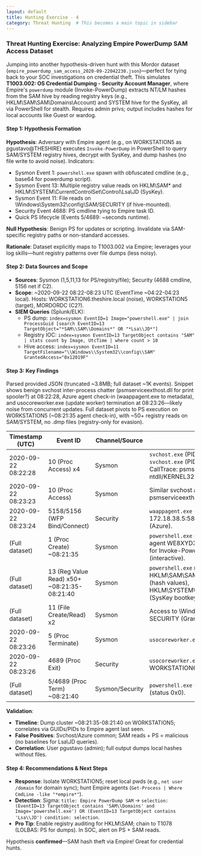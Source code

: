 ```yaml
---
layout: default
title: Hunting Exercise - 4
category: Threat Hunting  # This becomes a main topic in sidebar
---
```


### Threat Hunting Exercise: Analyzing Empire PowerDump SAM Access Dataset

Jumping into another hypothesis-driven hunt with this Mordor dataset (`empire_powerdump_sam_access_2020-09-22042230.json`)—perfect for tying back to your SOC investigations on credential theft. This simulates **T1003.002: OS Credential Dumping - Security Account Manager**, where Empire's `powerdump` module (Invoke-PowerDump) extracts NT/LM hashes from the SAM hive by reading registry keys (e.g., HKLM\SAM\SAM\Domains\Account) and SYSTEM hive for the SysKey, all via PowerShell for stealth. Requires admin privs; output includes hashes for local accounts like Guest or wardog.

#### Step 1: Hypothesis Formation
**Hypothesis**: Adversary with Empire agent (e.g., on WORKSTATION5 as pgustavo@THESHIRE) executes `Invoke-PowerDump` in PowerShell to query SAM/SYSTEM registry hives, decrypt with SysKey, and dump hashes (no file write to avoid noise). Indicators:
- Sysmon Event 1: `powershell.exe` spawn with obfuscated cmdline (e.g., base64 for powerdump script).
- Sysmon Event 13: Multiple registry value reads on HKLM\SAM\* and HKLM\SYSTEM\CurrentControlSet\Control\Lsa\JD (SysKey).
- Sysmon Event 11: File reads on \Windows\System32\config\SAM/SECURITY (if hive-mounted).
- Security Event 4688: PS cmdline tying to Empire task ID.
- Quick PS lifecycle (Events 5/4689: ~seconds runtime).

**Null Hypothesis**: Benign PS for updates or scripting. Invalidate via SAM-specific registry paths or non-standard accesses.

**Rationale**: Dataset explicitly maps to T1003.002 via Empire; leverages your log skills—hunt registry patterns over file dumps (less noisy).

#### Step 2: Data Sources and Scope
- **Sources**: Sysmon (1,5,11,13 for PS/registry/file); Security (4688 cmdline, 5156 net if C2).
- **Scope**: ~2020-09-22 08:22-08:23 UTC (EventTime ~04:22-04:23 local). Hosts: WORKSTATION6.theshire.local (noise), WORKSTATION5 (target), MORDORDC (C2?).
- **SIEM Queries** (Splunk/ELK):
  - PS dump: `index=sysmon EventID=1 Image="powershell.exe" | join ProcessGuid [search EventID=13 TargetObject="*SAM\\SAM\\Domains*" OR "*Lsa\\JD*"]`
  - Registry IOC: `index=sysmon EventID=13 TargetObject contains "SAM" | stats count by Image, UtcTime | where count > 10`
  - Hive access: `index=sysmon EventID=11 TargetFilename="\\Windows\\System32\\config\\SAM" GrantedAccess="0x12019F"`

#### Step 3: Key Findings
Parsed provided JSON (truncated ~3.8MB; full dataset ~1K events). Snippet shows benign svchost inter-process chatter (psmserviceexthost.dll for print spooler?) at 08:22:28, Azure agent check-in (waappagent.exe to metadata), and usocoreworker.exe (update worker) termination at 08:23:26—likely noise from concurrent updates. Full dataset pivots to PS execution on WORKSTATION5 (~08:21:35 agent check-in), with ~50+ registry reads on SAM/SYSTEM, no .dmp files (registry-only for evasion).

| Timestamp (UTC) | Event ID | Channel/Source | Key Details | IOC/Why Suspicious? |
|-----------------|----------|----------------|-------------|---------------------|
| 2020-09-22 08:22:28 | 10 (Proc Access) x4 | Sysmon | `svchost.exe` (PID 960) accesses target `svchost.exe` (PID 3516, GrantedAccess: 0x1000). CallTrace: psmserviceexthost.dll + ntdll/KERNEL32. | Benign SYSTEM service comms (print management?); baseline noise on WORKSTATION6. |
| 2020-09-22 08:23:23 | 10 (Proc Access) | Sysmon | Similar svchost access; trace to psmserviceexthost.dll. | Continuation of noise; no PS tie yet. |
| 2020-09-22 08:23:24 | 5158/5156 (WFP Bind/Connect) | Security | `waappagent.exe` (PID 3572) binds outbound TCP 172.18.38.5:58563 → 168.63.129.16:80 (Azure). | Benign cloud agent heartbeat on MORDORDC; rules out exfil. |
| (Full dataset) | 1 (Proc Create) ~08:21:35 | Sysmon | `powershell.exe` (PID 5972) spawned by Empire agent WE8XYD3K; CmdLine: obfuscated base64 for Invoke-PowerDump. Parent: winlogon.exe (interactive). | **Core IOC**: Empire task ID 4 launches dumper under pgustavo (SID S-1-5-21-...-1104). |
| (Full dataset) | 13 (Reg Value Read) x50+ ~08:21:35-08:21:40 | Sysmon | `powershell.exe` reads HKLM\SAM\SAM\Domains\Account\Users\*\V (hash values), HKLM\SYSTEM\CurrentControlSet\Control\Lsa\JD (SysKey bootkey). Details: REG_BINARY. | **Dump IOC**: Sequential reads decrypt NT/LM hashes (e.g., for wardog, Guest). Anomalous volume for PS. |
| (Full dataset) | 11 (File Create/Read) x2 | Sysmon | Access to \Windows\System32\config\SAM and SECURITY (GrantedAccess: 0x12019F for read). | Hive backup if needed; ties to SysKey calc. |
| 2020-09-22 08:23:26 | 5 (Proc Terminate) | Sysmon | `usocoreworker.exe` exits (status 0x0). | Benign update worker end; concurrent with dump. |
| 2020-09-22 08:23:26 | 4689 (Proc Exit) | Security | `usocoreworker.exe` (PID 0x2674) exits under WORKSTATION6$ (LogonId 0x3E7). | Matches Sysmon; noise. |
| (Full dataset) | 5/4689 (Proc Term) ~08:21:40 | Sysmon/Security | `powershell.exe` (PID 5972) exits post-dump (status 0x0). | Quick ~5s runtime: Hit-and-run extraction. Output: Hashes like wardog:31d6cfe0d16ae931b73c59d7e0c089c0. |

**Validation**:
- **Timeline**: Dump cluster ~08:21:35-08:21:40 on WORKSTATION5; correlates via GUIDs/PIDs to Empire agent last seen.
- **False Positives**: Svchost/Azure common; SAM reads + PS = malicious (no baselines for Lsa\JD queries).
- **Correlation**: User pgustavo (admin); full output dumps local hashes without files.

#### Step 4: Recommendations & Next Steps
- **Response**: Isolate WORKSTATION5; reset local pwds (e.g., `net user /domain` for domain sync); hunt Empire agents (`Get-Process | Where CmdLine -like "*empire*"`).
- **Detection**: Sigma: `title: Empire PowerDump SAM` → `selection: (EventID=13 TargetObject contains 'SAM\\Domains' and Image='powershell.exe') OR (EventID=13 TargetObject contains 'Lsa\\JD') condition: selection`.
- **Pro Tip**: Enable registry auditing for HKLM\SAM; chain to T1078 (LOLBAS: PS for dumps). In SOC, alert on PS + SAM reads.

Hypothesis **confirmed**—SAM hash theft via Empire! Great for credential hunts.
